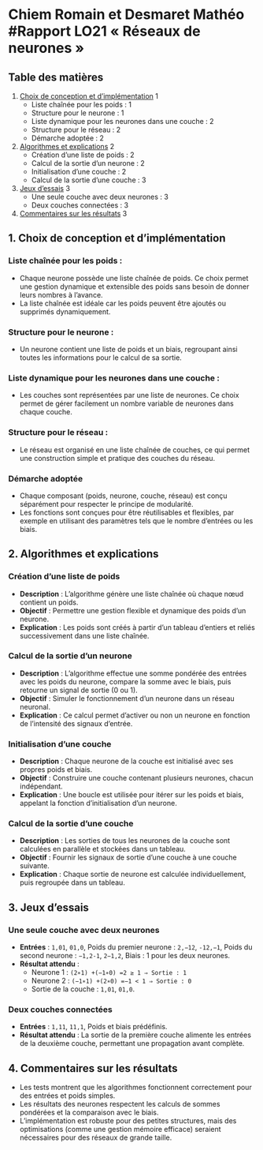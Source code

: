 # Chiem Romain et Desmaret Mathéo #Rapport LO21 « Réseaux de neurones »


## Table des matières
1. [Choix de conception et d’implémentation](#choix-de-conception-et-dimplémentation) 1  
   - Liste chaînée pour les poids : 1  
   - Structure pour le neurone : 1  
   - Liste dynamique pour les neurones dans une couche : 2  
   - Structure pour le réseau : 2  
   - Démarche adoptée : 2  
2. [Algorithmes et explications](#algorithmes-et-explications) 2  
   - Création d’une liste de poids : 2  
   - Calcul de la sortie d’un neurone : 2  
   - Initialisation d’une couche : 2  
   - Calcul de la sortie d’une couche : 3  
3. [Jeux d’essais](#jeux-dessais) 3  
   - Une seule couche avec deux neurones : 3  
   - Deux couches connectées : 3  
4. [Commentaires sur les résultats](#commentaires-sur-les-résultats) 3

## 1. Choix de conception et d’implémentation

### Liste chaînée pour les poids :
- Chaque neurone possède une liste chaînée de poids. Ce choix permet une gestion dynamique et extensible des poids sans besoin de donner leurs nombres à l’avance.
- La liste chaînée est idéale car les poids peuvent être ajoutés ou supprimés dynamiquement.

### Structure pour le neurone :
- Un neurone contient une liste de poids et un biais, regroupant ainsi toutes les informations pour le calcul de sa sortie.

### Liste dynamique pour les neurones dans une couche :
- Les couches sont représentées par une liste de neurones. Ce choix permet de gérer facilement un nombre variable de neurones dans chaque couche.

### Structure pour le réseau :
- Le réseau est organisé en une liste chaînée de couches, ce qui permet une construction simple et pratique des couches du réseau.

### Démarche adoptée
- Chaque composant (poids, neurone, couche, réseau) est conçu séparément pour respecter le principe de modularité.
- Les fonctions sont conçues pour être réutilisables et flexibles, par exemple en utilisant des paramètres tels que le nombre d’entrées ou les biais.

## 2. Algorithmes et explications

### Création d’une liste de poids
- **Description** : L’algorithme génère une liste chaînée où chaque nœud contient un poids.
- **Objectif** : Permettre une gestion flexible et dynamique des poids d’un neurone.
- **Explication** : Les poids sont créés à partir d’un tableau d’entiers et reliés successivement dans une liste chaînée.

### Calcul de la sortie d’un neurone
- **Description** : L’algorithme effectue une somme pondérée des entrées avec les poids du neurone, compare la somme avec le biais, puis retourne un signal de sortie (0 ou 1).
- **Objectif** : Simuler le fonctionnement d’un neurone dans un réseau neuronal.
- **Explication** : Ce calcul permet d’activer ou non un neurone en fonction de l’intensité des signaux d’entrée.

### Initialisation d’une couche
- **Description** : Chaque neurone de la couche est initialisé avec ses propres poids et biais.
- **Objectif** : Construire une couche contenant plusieurs neurones, chacun indépendant.
- **Explication** : Une boucle est utilisée pour itérer sur les poids et biais, appelant la fonction d’initialisation d’un neurone.

### Calcul de la sortie d’une couche
- **Description** : Les sorties de tous les neurones de la couche sont calculées en parallèle et stockées dans un tableau.
- **Objectif** : Fournir les signaux de sortie d’une couche à une couche suivante.
- **Explication** : Chaque sortie de neurone est calculée individuellement, puis regroupée dans un tableau.

## 3. Jeux d’essais

### Une seule couche avec deux neurones
- **Entrées** : `1,01`, `01,0`, Poids du premier neurone : `2,−12`, `-12,−1`, Poids du second neurone : `−1,2-1`, `2−1,2`, Biais : 1 pour les deux neurones.
- **Résultat attendu** :
  - Neurone 1 : `(2∗1) +(−1∗0) =2 ≥ 1 ⇒ Sortie : 1`
  - Neurone 2 : `(−1∗1) +(2∗0) =−1 < 1 ⇒ Sortie : 0`
  - Sortie de la couche : `1,01`, `01,0`.

### Deux couches connectées
- **Entrées** : `1,11`, `11,1`, Poids et biais prédéfinis.
- **Résultat attendu** : La sortie de la première couche alimente les entrées de la deuxième couche, permettant une propagation avant complète.

## 4. Commentaires sur les résultats
- Les tests montrent que les algorithmes fonctionnent correctement pour des entrées et poids simples.
- Les résultats des neurones respectent les calculs de sommes pondérées et la comparaison avec le biais.
- L’implémentation est robuste pour des petites structures, mais des optimisations (comme une gestion mémoire efficace) seraient nécessaires pour des réseaux de grande taille.

